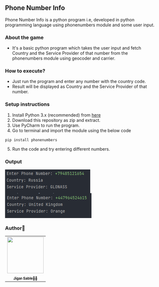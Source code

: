 ## Phone Number Info
Phone Number Info is a python program i.e, developed in python programming language using phonenumbers module and some user input.

### About the game
- It's a basic python program which takes the user input and fetch Country and the Service Provider of that number from the phonenumbers module using geocoder and carrier.

### How to execute?
- Just run the program and enter any number with the country code.
- Result will be displayed as Country and the Service Provider of that number.


### Setup instructions
1. Install Python 3.x (recommended) from <a href="https://www.python.org/downloads/">here</a>
2. Download this repository as zip and extract.
3. Use PyCharm to run the program.
4. Go to terminal and import the module using the below code
```
pip install phonenumbers
```
5. Run the code and try entering different numbers.

### Output
<img align="center" alt="output"  src="Images/phn1.PNG"/>
<img align="center" alt="output"  src="Images/phn2.PNG" />

### Author👨‍
<table>
  <tr>
    <td align="center"><a href="https://github.com/jigar-sable"><img src="https://avatars.githubusercontent.com/u/64949957?v=4" height="120px" width="120px"/><br/>
      <sub><b>Jigar Sable👨‍💻</b></sub></a></td>
  </tr>
</table>
